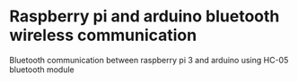 # Raspberry pi and arduino bluetooth wireless communication
Bluetooth communication between raspberry pi 3 and arduino using HC-05 bluetooth module
